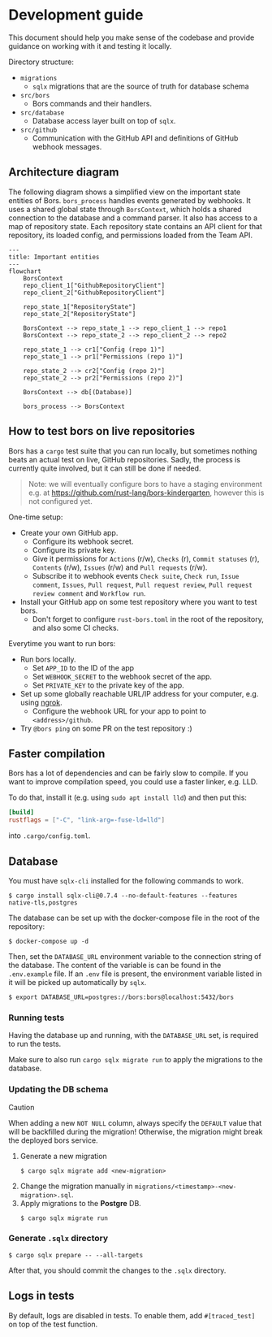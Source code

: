 # Development guide
This document should help you make sense of the codebase and provide
guidance on working with it and testing it locally.

Directory structure:
- `migrations`
    - `sqlx` migrations that are the source of truth for database schema
- `src/bors`
    - Bors commands and their handlers.
- `src/database`
    - Database access layer built on top of `sqlx`.
- `src/github`
    - Communication with the GitHub API and definitions of GitHub webhook messages.

## Architecture diagram
The following diagram shows a simplified view on the important state entities of Bors. `bors_process` handles events generated by webhooks. It uses a shared global state through `BorsContext`, which holds a shared connection to the database and a command parser. It also has access to a map of repository state. Each repository state contains an API client for that repository, its loaded config, and permissions loaded from the Team API.

```mermaid
---
title: Important entities
---
flowchart
    BorsContext
    repo_client_1["GithubRepositoryClient"]
    repo_client_2["GithubRepositoryClient"]

    repo_state_1["RepositoryState"]
    repo_state_2["RepositoryState"]

    BorsContext --> repo_state_1 --> repo_client_1 --> repo1
    BorsContext --> repo_state_2 --> repo_client_2 --> repo2

    repo_state_1 --> cr1["Config (repo 1)"]
    repo_state_1 --> pr1["Permissions (repo 1)"]

    repo_state_2 --> cr2["Config (repo 2)"]
    repo_state_2 --> pr2["Permissions (repo 2)"]

    BorsContext --> db[(Database)]

    bors_process --> BorsContext
```

## How to test bors on live repositories
Bors has a `cargo` test suite that you can run locally, but sometimes nothing beats an actual test on live, GitHub
repositories. Sadly, the process is currently quite involved, but it can still be done if needed.

> Note: we will eventually configure bors to have a staging environment e.g. at
> https://github.com/rust-lang/bors-kindergarten, however this is not configured yet.

One-time setup:
- Create your own GitHub app.
  - Configure its webhook secret.
  - Configure its private key.
  - Give it permissions for `Actions` (r/w), `Checks` (r), `Commit statuses` (r), `Contents` (r/w), `Issues` (r/w) and
  `Pull requests` (r/w).
  - Subscribe it to webhook events `Check suite`, `Check run`, `Issue comment`, `Issues`, `Pull request`,
    `Pull request review`, `Pull request review comment` and `Workflow run`.
- Install your GitHub app on some test repository where you want to test bors.
  - Don't forget to configure `rust-bors.toml` in the root of the repository, and also some CI checks.

Everytime you want to run bors:
- Run bors locally.
  - Set `APP_ID` to the ID of the app
  - Set `WEBHOOK_SECRET` to the webhook secret of the app.
  - Set `PRIVATE_KEY` to the private key of the app.
- Set up some globally reachable URL/IP address for your computer, e.g. using [ngrok](https://ngrok.com/).
  - Configure the webhook URL for your app to point to `<address>/github`.
- Try `@bors ping` on some PR on the test repository :)

## Faster compilation
Bors has a lot of dependencies and can be fairly slow to compile. If you want to improve compilation speed, you could use a faster linker, e.g. LLD.

To do that, install it (e.g. using `sudo apt install lld`) and then put this:
```toml
[build]
rustflags = ["-C", "link-arg=-fuse-ld=lld"]
```
into `.cargo/config.toml`.

## Database
You must have `sqlx-cli` installed for the following commands to work.
```console
$ cargo install sqlx-cli@0.7.4 --no-default-features --features native-tls,postgres
```

The database can be set up with the docker-compose file in the root of the repository:

```console
$ docker-compose up -d
```

Then, set the `DATABASE_URL` environment variable to the connection string of the database.
The content of the variable is can be found in the `.env.example` file.
If an `.env` file is present, the environment variable listed in it will be picked up automatically by `sqlx`.

```console
$ export DATABASE_URL=postgres://bors:bors@localhost:5432/bors
```

### Running tests
Having the database up and running, with the `DATABASE_URL` set, is required to run the tests.

Make sure to also run `cargo sqlx migrate run` to apply the migrations to the database.

### Updating the DB schema

> [!CAUTION]
> When adding a new `NOT NULL` column, always specify the `DEFAULT` value that will be backfilled
> during the migration! Otherwise, the migration might break the deployed bors service.

1) Generate a new migration
    ```console
    $ cargo sqlx migrate add <new-migration>
    ```
2) Change the migration manually in `migrations/<timestamp>-<new-migration>.sql`.
3) Apply migrations to the **Postgre** DB.
    ```console
    $ cargo sqlx migrate run
    ```

### Generate `.sqlx` directory
```console
$ cargo sqlx prepare -- --all-targets
```

After that, you should commit the changes to the `.sqlx` directory.

## Logs in tests
By default, logs are disabled in tests. To enable them, add `#[traced_test]`
on top of the test function.
